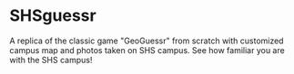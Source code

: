 # SHSguessr

A replica of the classic game "GeoGuessr" from scratch with customized campus map and photos taken on SHS campus.
See how familiar you are with the SHS campus!
